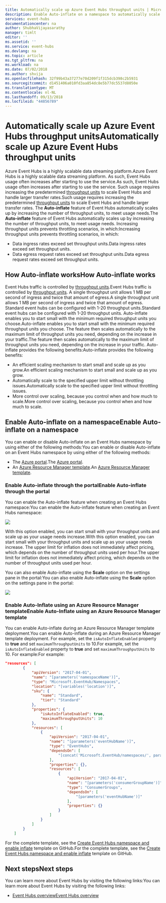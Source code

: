 ```yaml
---
title: Automatically scale up Azure Event Hubs throughput units | Microsoft Docs
description: Enable Auto-inflate on a namespace to automatically scale up throughput units.
services: event-hubs
documentationcenter: na
author: ShubhaVijayasarathy
manager: timlt
editor: ''
ms.assetid: ''
ms.service: event-hubs
ms.devlang: na
ms.topic: article
ms.tgt_pltfrm: na
ms.workload: na
ms.date: 07/02/2018
ms.author: shvija
ms.openlocfilehash: 32f99b43a37277e70d209f1f315dcb398c2b5931
ms.sourcegitcommit: d1451406a010fd3aa854dc8e5b77dc5537d8050e
ms.translationtype: MT
ms.contentlocale: nl-NL
ms.lasthandoff: 09/13/2018
ms.locfileid: "44856789"
---
```

# <a name="automatically-scale-up-azure-event-hubs-throughput-units"></a><span data-ttu-id="a981e-103">Automatically scale up Azure Event Hubs throughput units</span><span class="sxs-lookup"><span data-stu-id="a981e-103">Automatically scale up Azure Event Hubs throughput units</span></span>

<span data-ttu-id="a981e-104">Azure Event Hubs is a highly scalable data streaming platform.</span><span class="sxs-lookup"><span data-stu-id="a981e-104">Azure Event Hubs is a highly scalable data streaming platform.</span></span> <span data-ttu-id="a981e-105">As such, Event Hubs usage often increases after starting to use the service.</span><span class="sxs-lookup"><span data-stu-id="a981e-105">As such, Event Hubs usage often increases after starting to use the service.</span></span> <span data-ttu-id="a981e-106">Such usage requires increasing the predetermined [throughput units](event-hubs-features.md#throughput-units) to scale Event Hubs and handle larger transfer rates.</span><span class="sxs-lookup"><span data-stu-id="a981e-106">Such usage requires increasing the predetermined [throughput units](event-hubs-features.md#throughput-units) to scale Event Hubs and handle larger transfer rates.</span></span> <span data-ttu-id="a981e-107">The **Auto-inflate** feature of Event Hubs automatically scales up by increasing the number of throughput units, to meet usage needs.</span><span class="sxs-lookup"><span data-stu-id="a981e-107">The **Auto-inflate** feature of Event Hubs automatically scales up by increasing the number of throughput units, to meet usage needs.</span></span> <span data-ttu-id="a981e-108">Increasing throughput units prevents throttling scenarios, in which:</span><span class="sxs-lookup"><span data-stu-id="a981e-108">Increasing throughput units prevents throttling scenarios, in which:</span></span>

* <span data-ttu-id="a981e-109">Data ingress rates exceed set throughput units.</span><span class="sxs-lookup"><span data-stu-id="a981e-109">Data ingress rates exceed set throughput units.</span></span>
* <span data-ttu-id="a981e-110">Data egress request rates exceed set throughput units.</span><span class="sxs-lookup"><span data-stu-id="a981e-110">Data egress request rates exceed set throughput units.</span></span>

## <a name="how-auto-inflate-works"></a><span data-ttu-id="a981e-111">How Auto-inflate works</span><span class="sxs-lookup"><span data-stu-id="a981e-111">How Auto-inflate works</span></span>

<span data-ttu-id="a981e-112">Event Hubs traffic is controlled by [throughput units](event-hubs-features.md#throughput-units).</span><span class="sxs-lookup"><span data-stu-id="a981e-112">Event Hubs traffic is controlled by [throughput units](event-hubs-features.md#throughput-units).</span></span> <span data-ttu-id="a981e-113">A single throughput unit allows 1 MB per second of ingress and twice that amount of egress.</span><span class="sxs-lookup"><span data-stu-id="a981e-113">A single throughput unit allows 1 MB per second of ingress and twice that amount of egress.</span></span> <span data-ttu-id="a981e-114">Standard event hubs can be configured with 1-20 throughput units.</span><span class="sxs-lookup"><span data-stu-id="a981e-114">Standard event hubs can be configured with 1-20 throughput units.</span></span> <span data-ttu-id="a981e-115">Auto-inflate enables you to start small with the minimum required throughput units you choose.</span><span class="sxs-lookup"><span data-stu-id="a981e-115">Auto-inflate enables you to start small with the minimum required throughput units you choose.</span></span> <span data-ttu-id="a981e-116">The feature then scales automatically to the maximum limit of throughput units you need, depending on the increase in your traffic.</span><span class="sxs-lookup"><span data-stu-id="a981e-116">The feature then scales automatically to the maximum limit of throughput units you need, depending on the increase in your traffic.</span></span> <span data-ttu-id="a981e-117">Auto-inflate provides the following benefits:</span><span class="sxs-lookup"><span data-stu-id="a981e-117">Auto-inflate provides the following benefits:</span></span>

- <span data-ttu-id="a981e-118">An efficient scaling mechanism to start small and scale up as you grow.</span><span class="sxs-lookup"><span data-stu-id="a981e-118">An efficient scaling mechanism to start small and scale up as you grow.</span></span>
- <span data-ttu-id="a981e-119">Automatically scale to the specified upper limit without throttling issues.</span><span class="sxs-lookup"><span data-stu-id="a981e-119">Automatically scale to the specified upper limit without throttling issues.</span></span>
- <span data-ttu-id="a981e-120">More control over scaling, because you control when and how much to scale.</span><span class="sxs-lookup"><span data-stu-id="a981e-120">More control over scaling, because you control when and how much to scale.</span></span>

## <a name="enable-auto-inflate-on-a-namespace"></a><span data-ttu-id="a981e-121">Enable Auto-inflate on a namespace</span><span class="sxs-lookup"><span data-stu-id="a981e-121">Enable Auto-inflate on a namespace</span></span>

<span data-ttu-id="a981e-122">You can enable or disable Auto-inflate on an Event Hubs namespace by using either of the following methods:</span><span class="sxs-lookup"><span data-stu-id="a981e-122">You can enable or disable Auto-inflate on an Event Hubs namespace by using either of the following methods:</span></span>

- <span data-ttu-id="a981e-123">The [Azure portal](https://portal.azure.com).</span><span class="sxs-lookup"><span data-stu-id="a981e-123">The [Azure portal](https://portal.azure.com).</span></span>
- <span data-ttu-id="a981e-124">An [Azure Resource Manager template](https://github.com/Azure/azure-quickstart-templates/tree/master/201-eventhubs-create-namespace-and-enable-inflate).</span><span class="sxs-lookup"><span data-stu-id="a981e-124">An [Azure Resource Manager template](https://github.com/Azure/azure-quickstart-templates/tree/master/201-eventhubs-create-namespace-and-enable-inflate).</span></span>

### <a name="enable-auto-inflate-through-the-portal"></a><span data-ttu-id="a981e-125">Enable Auto-inflate through the portal</span><span class="sxs-lookup"><span data-stu-id="a981e-125">Enable Auto-inflate through the portal</span></span>

<span data-ttu-id="a981e-126">You can enable the Auto-inflate feature when creating an Event Hubs namespace:</span><span class="sxs-lookup"><span data-stu-id="a981e-126">You can enable the Auto-inflate feature when creating an Event Hubs namespace:</span></span>
 
![](./media/event-hubs-auto-inflate/event-hubs-auto-inflate1.png)

<span data-ttu-id="a981e-127">With this option enabled, you can start small with your throughput units and scale up as your usage needs increase.</span><span class="sxs-lookup"><span data-stu-id="a981e-127">With this option enabled, you can start small with your throughput units and scale up as your usage needs increase.</span></span> <span data-ttu-id="a981e-128">The upper limit for inflation does not immediately affect pricing, which depends on the number of throughput units used per hour.</span><span class="sxs-lookup"><span data-stu-id="a981e-128">The upper limit for inflation does not immediately affect pricing, which depends on the number of throughput units used per hour.</span></span>

<span data-ttu-id="a981e-129">You can also enable Auto-inflate using the **Scale** option on the settings pane in the portal:</span><span class="sxs-lookup"><span data-stu-id="a981e-129">You can also enable Auto-inflate using the **Scale** option on the settings pane in the portal:</span></span>
 
![](./media/event-hubs-auto-inflate/event-hubs-auto-inflate2.png)

### <a name="enable-auto-inflate-using-an-azure-resource-manager-template"></a><span data-ttu-id="a981e-130">Enable Auto-Inflate using an Azure Resource Manager template</span><span class="sxs-lookup"><span data-stu-id="a981e-130">Enable Auto-Inflate using an Azure Resource Manager template</span></span>

<span data-ttu-id="a981e-131">You can enable Auto-inflate during an Azure Resource Manager template deployment.</span><span class="sxs-lookup"><span data-stu-id="a981e-131">You can enable Auto-inflate during an Azure Resource Manager template deployment.</span></span> <span data-ttu-id="a981e-132">For example, set the `isAutoInflateEnabled` property to **true** and set `maximumThroughputUnits` to 10.</span><span class="sxs-lookup"><span data-stu-id="a981e-132">For example, set the `isAutoInflateEnabled` property to **true** and set `maximumThroughputUnits` to 10.</span></span> <span data-ttu-id="a981e-133">For example:</span><span class="sxs-lookup"><span data-stu-id="a981e-133">For example:</span></span>

```json
"resources": [
        {
            "apiVersion": "2017-04-01",
            "name": "[parameters('namespaceName')]",
            "type": "Microsoft.EventHub/Namespaces",
            "location": "[variables('location')]",
            "sku": {
                "name": "Standard",
                "tier": "Standard"
            },
            "properties": {
                "isAutoInflateEnabled": true,
                "maximumThroughputUnits": 10
            },
            "resources": [
                {
                    "apiVersion": "2017-04-01",
                    "name": "[parameters('eventHubName')]",
                    "type": "EventHubs",
                    "dependsOn": [
                        "[concat('Microsoft.EventHub/namespaces/', parameters('namespaceName'))]"
                    ],
                    "properties": {},
                    "resources": [
                        {
                            "apiVersion": "2017-04-01",
                            "name": "[parameters('consumerGroupName')]",
                            "type": "ConsumerGroups",
                            "dependsOn": [
                                "[parameters('eventHubName')]"
                            ],
                            "properties": {}
                        }
                    ]
                }
            ]
        }
    ]
```

<span data-ttu-id="a981e-134">For the complete template, see the [Create Event Hubs namespace and enable inflate](https://github.com/Azure/azure-quickstart-templates/tree/master/201-eventhubs-create-namespace-and-enable-inflate) template on GitHub.</span><span class="sxs-lookup"><span data-stu-id="a981e-134">For the complete template, see the [Create Event Hubs namespace and enable inflate](https://github.com/Azure/azure-quickstart-templates/tree/master/201-eventhubs-create-namespace-and-enable-inflate) template on GitHub.</span></span>

## <a name="next-steps"></a><span data-ttu-id="a981e-135">Next steps</span><span class="sxs-lookup"><span data-stu-id="a981e-135">Next steps</span></span>

<span data-ttu-id="a981e-136">You can learn more about Event Hubs by visiting the following links:</span><span class="sxs-lookup"><span data-stu-id="a981e-136">You can learn more about Event Hubs by visiting the following links:</span></span>

* [<span data-ttu-id="a981e-137">Event Hubs overview</span><span class="sxs-lookup"><span data-stu-id="a981e-137">Event Hubs overview</span></span>](event-hubs-what-is-event-hubs.md)


